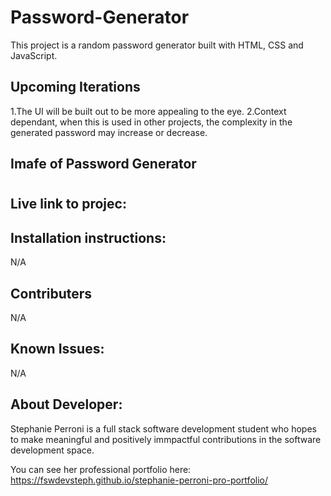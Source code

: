# Password-Generator

This project is a random password generator built with HTML, CSS and JavaScript.

## Upcoming Iterations

1.The UI will be built out to be more appealing to the eye.
2.Context dependant, when this is used in other projects, the complexity in the generated password may increase or decrease.

## Imafe of Password Generator

# <link src="...">

## Live link to projec:

## Installation instructions:

N/A

## Contributers

N/A

## Known Issues:

N/A

## About Developer:

Stephanie Perroni is a full stack software development student who hopes to make meaningful and positively immpactful contributions in the software development space.

You can see her professional portfolio here: https://fswdevsteph.github.io/stephanie-perroni-pro-portfolio/
